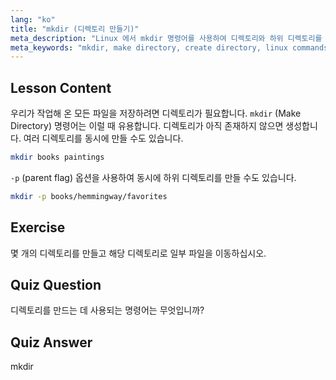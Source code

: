```yaml
---
lang: "ko"
title: "mkdir (디렉토리 만들기)"
meta_description: "Linux 에서 mkdir 명령어를 사용하여 디렉토리와 하위 디렉토리를 만드는 방법을 배웁니다. 이 초보자 친화적인 튜토리얼은 파일을 효율적으로 정리하는 데 도움이 됩니다."
meta_keywords: "mkdir, make directory, create directory, linux commands, linux tutorial, beginner linux, linux guide"
---
```


## Lesson Content

우리가 작업해 온 모든 파일을 저장하려면 디렉토리가 필요합니다. `mkdir` (Make Directory) 명령어는 이럴 때 유용합니다. 디렉토리가 아직 존재하지 않으면 생성합니다. 여러 디렉토리를 동시에 만들 수도 있습니다.

```bash
mkdir books paintings
```

`-p` (parent flag) 옵션을 사용하여 동시에 하위 디렉토리를 만들 수도 있습니다.

```bash
mkdir -p books/hemmingway/favorites
```

## Exercise

몇 개의 디렉토리를 만들고 해당 디렉토리로 일부 파일을 이동하십시오.

## Quiz Question

디렉토리를 만드는 데 사용되는 명령어는 무엇입니까?

## Quiz Answer

mkdir
